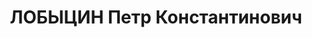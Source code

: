 ---
title: ЛОБЫЦИН Петр Константинович
description: "Род. в 1900, г. Улан-Удэ, бурят, обр.: незаконченное высшее, б/п. Леспромхоз,\
  \ экономист \n  Арестован 08.02.1937. Обв. по ст. 58-8, 58-11. Приговор: ВМН. Расстрелян\
  \ 25.12.1937. \n  Реабилитирован 24.12.1957"
---